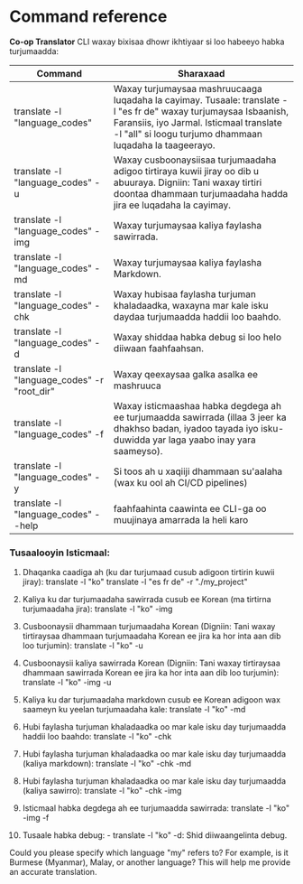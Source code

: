 <!--
CO_OP_TRANSLATOR_METADATA:
{
  "original_hash": "b38d8f042530a4bc872def7cb2c141cd",
  "translation_date": "2025-06-12T11:34:31+00:00",
  "source_file": "getting_started/command-reference.md",
  "language_code": "my"
}
-->
# Command reference
**Co-op Translator** CLI waxay bixisaa dhowr ikhtiyaar si loo habeeyo habka turjumaadda:

Command                                       | Sharaxaad
----------------------------------------------|-------------------------------------------------------------------------------------------------------------------------------------------------------------------------------------------------------
translate -l "language_codes"                 | Waxay turjumaysaa mashruucaaga luqadaha la cayimay. Tusaale: translate -l "es fr de" waxay turjumaysaa Isbaanish, Faransiis, iyo Jarmal. Isticmaal translate -l "all" si loogu turjumo dhammaan luqadaha la taageerayo.
translate -l "language_codes" -u              | Waxay cusboonaysiisaa turjumaadaha adigoo tirtiraya kuwii jiray oo dib u abuuraya. Digniin: Tani waxay tirtiri doontaa dhammaan turjumaadaha hadda jira ee luqadaha la cayimay.
translate -l "language_codes" -img            | Waxay turjumaysaa kaliya faylasha sawirrada.
translate -l "language_codes" -md             | Waxay turjumaysaa kaliya faylasha Markdown.
translate -l "language_codes" -chk            | Waxay hubisaa faylasha turjuman khaladaadka, waxayna mar kale isku daydaa turjumaadda haddii loo baahdo.
translate -l "language_codes" -d              | Waxay shiddaa habka debug si loo helo diiwaan faahfaahsan.
translate -l "language_codes" -r "root_dir"   | Waxay qeexaysaa galka asalka ee mashruuca
translate -l "language_codes" -f              | Waxay isticmaashaa habka degdega ah ee turjumaadda sawirrada (illaa 3 jeer ka dhakhso badan, iyadoo tayada iyo isku-duwidda yar laga yaabo inay yara saameyso).
translate -l "language_codes" -y              | Si toos ah u xaqiiji dhammaan su'aalaha (wax ku ool ah CI/CD pipelines)
translate -l "language_codes" --help          | faahfaahinta caawinta ee CLI-ga oo muujinaya amarrada la heli karo

### Tusaalooyin Isticmaal:

  1. Dhaqanka caadiga ah (ku dar turjumaad cusub adigoon tirtirin kuwii jiray):   translate -l "ko"    translate -l "es fr de" -r "./my_project"

  2. Kaliya ku dar turjumaadaha sawirrada cusub ee Korean (ma tirtirna turjumaadaha jira):    translate -l "ko" -img

  3. Cusboonaysii dhammaan turjumaadaha Korean (Digniin: Tani waxay tirtiraysaa dhammaan turjumaadaha Korean ee jira ka hor inta aan dib loo turjumin):    translate -l "ko" -u

  4. Cusboonaysii kaliya sawirrada Korean (Digniin: Tani waxay tirtiraysaa dhammaan sawirrada Korean ee jira ka hor inta aan dib loo turjumin):    translate -l "ko" -img -u

  5. Kaliya ku dar turjumaadaha markdown cusub ee Korean adigoon wax saameyn ku yeelan turjumaadaha kale:    translate -l "ko" -md

  6. Hubi faylasha turjuman khaladaadka oo mar kale isku day turjumaadda haddii loo baahdo: translate -l "ko" -chk

  7. Hubi faylasha turjuman khaladaadka oo mar kale isku day turjumaadda (kaliya markdown): translate -l "ko" -chk -md

  8. Hubi faylasha turjuman khaladaadka oo mar kale isku day turjumaadda (kaliya sawirro): translate -l "ko" -chk -img

  9. Isticmaal habka degdega ah ee turjumaadda sawirrada:    translate -l "ko" -img -f

  10. Tusaale habka debug: - translate -l "ko" -d: Shid diiwaangelinta debug.

Could you please specify which language "my" refers to? For example, is it Burmese (Myanmar), Malay, or another language? This will help me provide an accurate translation.